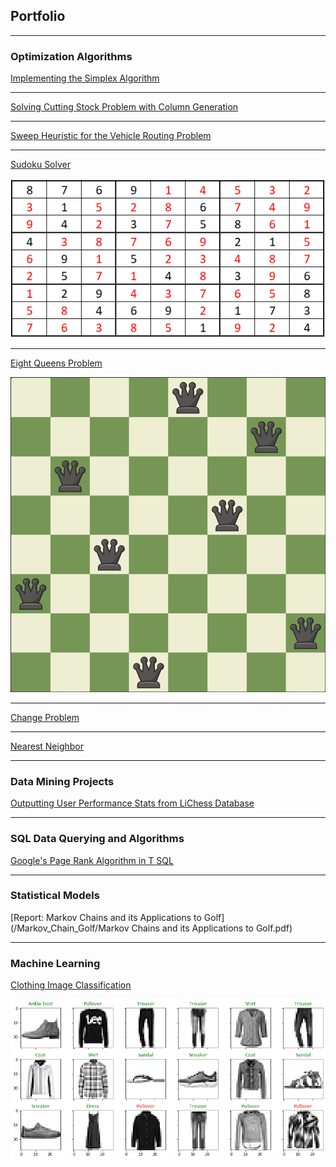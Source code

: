 ## Portfolio

---

### Optimization Algorithms 

[Implementing the Simplex Algorithm](/Simplex/simplex.md)

---

[Solving Cutting Stock Problem with Column Generation](/Column_Generation/cutting_stock.md)

---

[Sweep Heuristic for the Vehicle Routing Problem](/Sweep/VRP_Sweep.md)

---
[Sudoku Solver](/Sudoku_Solver/Sudoku_Solver.md)

![](images/grid.png)

---
[Eight Queens Problem](/eight_queens/eight_queens.md)

![](images/queens.png)

---
[Change Problem](/Change_Problem/change.md)

---
[Nearest Neighbor](/nn_tsp/nn_tsp.md)

---

### Data Mining Projects

[Outputting User Performance Stats from LiChess Database](/Chess_Games/chess_games.md)

---

### SQL Data Querying and Algorithms

[Google's Page Rank Algorithm in T SQL](/PageRank/PageRank.md)

---

### Statistical Models

[Report: Markov Chains and its Applications to Golf](/Markov_Chain_Golf/Markov Chains and its Applications to Golf.pdf)

---

### Machine Learning

[Clothing Image Classification](/Image_ML/image_ml.md)

![](/images/output_17_0.png)
